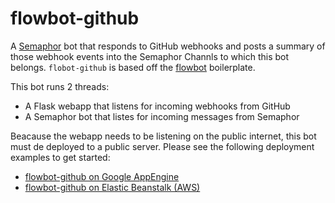 # flowbot-github

A [Semaphor](https://spideroak.com/solutions/semaphor) bot that responds to GitHub webhooks and posts a summary of those webhook events into the Semaphor Channls to which this bot belongs. `flobot-github` is based off the [flowbot](https://github.com/SpiderOak/flowbot) boilerplate.

This bot runs 2 threads:
  - A Flask webapp that listens for incoming webhooks from GitHub
  - A Semaphor bot that listes for incoming messages from Semaphor

Beacause the webapp needs to be listening on the public internet, this bot must de deployed to a public server. Please see the following deployment examples to get started:
  - [flowbot-github on Google AppEngine](https://github.com/SpiderOak/flowbot-github-appengine)
  - [flowbot-github on Elastic Beanstalk (AWS)](https://github.com/SpiderOak/flowbot-github-aws)

